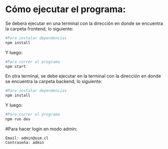 # Cómo ejecutar el programa:
Se deberá ejecutar en una terminal con la dirección en donde se encuentra la carpeta frontend, lo siguiente:
```bash
#Para instalar dependencias
npm install 
```
Y luego:
```bash
#Para correr el programa
npm start
```
En otra terminal, se debe ejecutar en la terminal con la dirección en donde se encuentra la carpeta backend, lo siguiente:
```bash
#Para instalar dependencias
npm install 
```
Y luego:
```bash
#Para correr el programa
npm run dev
```

#Para hacer login en modo admin:
```
Email: admin@usm.cl
Contraseña: admin
```
